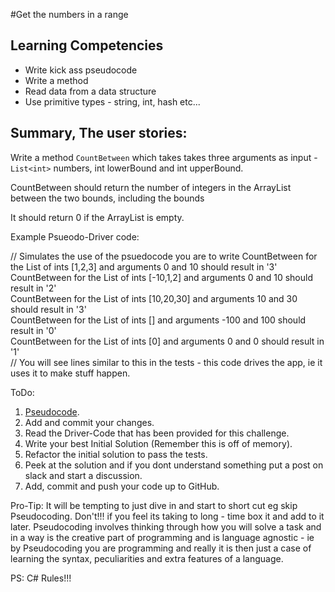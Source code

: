 #Get the numbers in a range

## Learning Competencies
- Write kick ass pseudocode
- Write a method
- Read data from a data structure
- Use primitive types - string, int, hash etc...

## Summary, The user stories:

Write a method `CountBetween` which takes takes three arguments as input - `List<int>` numbers, int lowerBound and int upperBound.

CountBetween should return the number of integers in the ArrayList between the two bounds, including the bounds

It should return 0 if the ArrayList is empty.

Example Psueodo-Driver code:

// Simulates the use of the psuedocode you are to write
CountBetween for the List of ints [1,2,3] and arguments 0 and 10 should result in '3'  
CountBetween for the List of ints [-10,1,2] and arguments 0 and 10 should result in '2'  
CountBetween for the List of ints [10,20,30] and arguments 10 and 30 should result in '3'  
CountBetween for the List of ints [] and arguments -100 and 100 should result in '0'  
CountBetween for the List of ints [0] and arguments 0 and 0 should result in '1'  
// You will see lines similar to this in the tests - this code drives the app, ie it uses it to make stuff happen.  

ToDo:  

1. [Pseudocode](https://github.com/dev-academy-phase0/phase-0-handbook/blob/master/coding-references/pseudocode.md).  
2. Add and commit your changes.  
3. Read the Driver-Code that has been provided for this challenge.
4. Write your best Initial Solution (Remember this is off of memory).  
5. Refactor the initial solution to pass the tests.  
6. Peek at the solution and if you dont understand something put a post on slack and start a discussion.  
7. Add, commit and push your code up to GitHub.    

Pro-Tip: It will be tempting to just dive in and start to short cut eg skip Pseudocoding. Don't!!! if you feel its taking to long - time box it and add to it later. Pseudocoding involves thinking through how you will solve a task and in a way is the creative part of programming and is language agnostic - ie by Pseudocoding you are programming and really it is then just a case of learning the syntax, peculiarities and extra features of a language.  

PS: C# Rules!!!